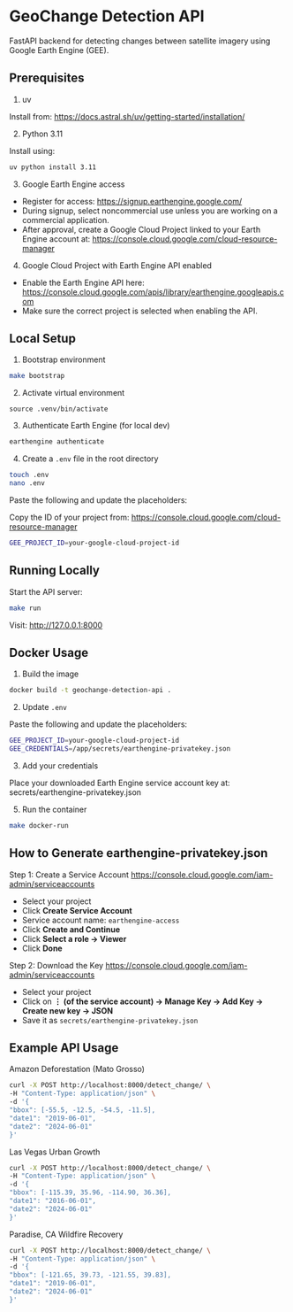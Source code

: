 # GeoChange Detection API
FastAPI backend for detecting changes between satellite imagery using Google Earth Engine (GEE).

## Prerequisites
1. uv

Install from:
https://docs.astral.sh/uv/getting-started/installation/

2. Python 3.11

Install using:
```bash
uv python install 3.11
```

3. Google Earth Engine access
- Register for access:
https://signup.earthengine.google.com/
- During signup, select noncommercial use unless you are working on a commercial application.
- After approval, create a Google Cloud Project linked to your Earth Engine account at:
https://console.cloud.google.com/cloud-resource-manager

4. Google Cloud Project with Earth Engine API enabled
- Enable the Earth Engine API here:
https://console.cloud.google.com/apis/library/earthengine.googleapis.com
- Make sure the correct project is selected when enabling the API.

## Local Setup
1. Bootstrap environment
```bash
make bootstrap
```

2. Activate virtual environment
```bash#
source .venv/bin/activate
```

3. Authenticate Earth Engine (for local dev)
```bash
earthengine authenticate
```

4. Create a ```.env``` file in the root directory
```bash
touch .env
nano .env
```

Paste the following and update the placeholders:

Copy the ID of your project from: https://console.cloud.google.com/cloud-resource-manager
```bash
GEE_PROJECT_ID=your-google-cloud-project-id
```

## Running Locally
Start the API server:
```bash
make run
```

Visit:
http://127.0.0.1:8000

## Docker Usage
1. Build the image
```bash
docker build -t geochange-detection-api .
```

2. Update ```.env```

Paste the following and update the placeholders:

```bash
GEE_PROJECT_ID=your-google-cloud-project-id
GEE_CREDENTIALS=/app/secrets/earthengine-privatekey.json
```

3. Add your credentials

Place your downloaded Earth Engine service account key at:
secrets/earthengine-privatekey.json

5. Run the container
```bash
make docker-run
```

## How to Generate earthengine-privatekey.json
Step 1: Create a Service Account
https://console.cloud.google.com/iam-admin/serviceaccounts

- Select your project
- Click **Create Service Account**
- Service account name: ```earthengine-access```
- Click **Create and Continue**
- Click **Select a role → Viewer**
- Click **Done**

Step 2: Download the Key
https://console.cloud.google.com/iam-admin/serviceaccounts

- Select your project
- Click on **⋮ (of the service account) → Manage Key → Add Key → Create new key → JSON**
- Save it as ```secrets/earthengine-privatekey.json```

## Example API Usage
Amazon Deforestation (Mato Grosso)
```bash
curl -X POST http://localhost:8000/detect_change/ \
-H "Content-Type: application/json" \
-d '{
"bbox": [-55.5, -12.5, -54.5, -11.5],
"date1": "2019-06-01",
"date2": "2024-06-01"
}'
```

Las Vegas Urban Growth
```bash
curl -X POST http://localhost:8000/detect_change/ \
-H "Content-Type: application/json" \
-d '{
"bbox": [-115.39, 35.96, -114.90, 36.36],
"date1": "2016-06-01",
"date2": "2024-06-01"
}'
```

Paradise, CA Wildfire Recovery
```bash
curl -X POST http://localhost:8000/detect_change/ \
-H "Content-Type: application/json" \
-d '{
"bbox": [-121.65, 39.73, -121.55, 39.83],
"date1": "2019-06-01",
"date2": "2024-06-01"
}'
```
